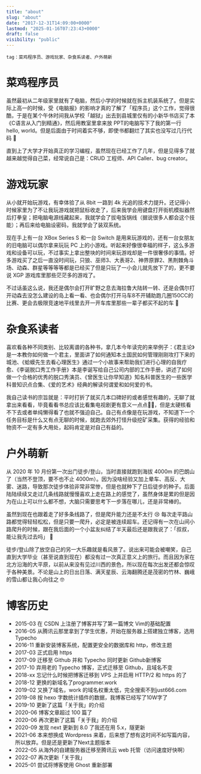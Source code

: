 ```yaml
---
title: "about"
slug: "about"
date: "2017-12-31T14:09:00+0000"
lastmod: "2025-01-16T07:23:43+0000"
draft: false
visibility: "public"
---
```


```
tag：菜鸡程序员、游戏玩家、杂食系读者、户外萌新
```

# 菜鸡程序员

虽然最初从二年级家里就有了电脑，然后小学的时候就在拆主机装系统了。但是实际上高一的时候，受《电脑报》的影响才真的了解了「程序员」这个工作，觉得很酷，于是在某个午休时间我从学校「越狱」出去到县城里仅有的小新华书店买了本《C语言从入门到精通》，然后用教室里拿来放 PPT的电脑写下了我的第一行 hello, world。但是后面由于时间着实不够，即使书都翻烂了其实也没写过几行代码 🤣

直到上了大学才开始真正的学习编程，虽然现在已经工作了几年，但是见得多了就越来越觉得自己菜，经常说自己是：CRUD 工程师、API Caller、bug creator。

# 游戏玩家

从小就开始玩游戏，有幸体验了从 8bit 一路到 4k 光追的技术力提升。还记得小时候家里为了不让我玩游戏就把鼠标收走了，后来我学会用键盘打开街机模拟器然后打拳皇；把电脑电源线藏起来，我就学会了拔电饭锅线（据说很多人都会这个技能）；再后来给电脑设密码，我就学会了装双系统。

现在手上有一台 XBox Series S 和一台 Switch 是用来玩游戏的，还有一台女朋友的旧电脑可以偶尔拿来玩玩 PC 上的小游戏。听起来好像很幸福的样子，这么多游戏和设备可以玩，不过事实上拿出整块的时间来玩游戏却是一件很奢侈的事情。好多游戏买了之后一直没时间玩，只狼、巫师3、大表哥2、神界原罪2、黑荆棘角斗场、动森、群星等等等等都是已经买了但是只玩了一小会儿就先放下了的，更不要说 XGP 游戏库里那些茫茫多的游戏了。

不过话虽这么说，我还是偶尔会打开旷野之息去海拉鲁大陆转一转、还是会偶尔打开动森去没怎么建设的岛上看一看、也会偶尔打开马车8不开辅助跑几圈150CC的比赛、更会去极限竞速地平线里去开一开车库里那些一辈子都买不起的车 🫣

# 杂食系读者

喜欢看各种不同类别、比较离谱的各种书，拿几本今年读完的来举例子：《君主论》是一本教你如何做一个君主，里面讲了如何通知本土国民如何管理刚刚攻打下来的城池、《蛤蟆先生去看心理医生》通过一个小故事来帮助我们进行心理的自我疗愈、《李诞脱口秀工作手册》本是李诞写给自己公司内部的工作手册，讲述了如何做一个合格的优秀的脱口秀演员、《曾医生让你早知道》知名科普医生的一些医学科普知识点合集、《爱的艺术》经典的解读何谓爱和如何爱的书。

我自己读书的宗旨就是：平时打折了就买几本口碑好的或者感觉有趣的，无聊了就拿出来看看，毕竟看看书总应该比看集电视剧更有意义一点点🤏🏻，但是太硬核看不下去或者单纯懒得看了也就不强迫自己。自己有点像是在玩游戏，不知道下一个任务目标是什么又有点无聊的时候，就跑去郊外打怪升级挖矿采集。获得的经验和物资不一定有多大用处，起码肯定是对自己有益的。

# 户外萌新

从 2020 年 10 月份第一次出门徒步/登山，当时直接就跑到海拔 4000m 的巴朗山了（当然不登顶，要不也不止 4000m）。因为没啥经验又加上晕车、高反、大雾、迷路，导致那次徒步体验非常非常惨，但是也就种下了日后徒步的种子。后面陆陆续续又走过几条线路就慢慢喜欢上走在路上的感觉了，虽然身体是累的但是因为在山上可以什么都不想，大脑只需要思考下一步落在哪儿，还是非常棒的。

虽然到现在也跟着走了好多条线路了，但是爬升能力还是不太行 😢 每次走平路山路都觉得轻轻松松，但是只要一爬升，必定是被连续超车。还记得有一次在山间小路爬升的时候，跟在我后面的一个小盆友纠结了半天最后还是跟我说了：「叔叔，能让我先过去吗」 🤣

徒步/登山除了放空自己的另一大乐趣就是看风景了。说出来可能会被嘲笑，自己直到大学毕业（甚至说直到现在）都没有过一次真正意义上的旅行。而且因为家在北方沿海的大平原，以前从来没有见过川西的景色，所以现在每次出发还都会惊叹于各种美景。不论是山上的日出日落、满天星辰、云海翻腾还是茂密的竹林、巍峨的雪山都让我心向往之 🤓

# 博客历史

- 2015-03 在 CSDN 上注册了博客并写了第一篇博文 Vim的基础配置
- 2016-05 从腾讯云那里拿到了学生优惠，开始在服务器上搭建独立博客，选用Typecho
- 2016-11 重新安装博客系统，配置更安全的数据库和 http，修改主题
- 2017-03 正式启用 https
- 2017-09 迁移至 Github 并和 Typecho 同时更新 Github新博客
- 2017-10 弃用老的 Typecho 博客，正式迁移至 Github，且域名不变
- 2018-xx 忘记什么时候把博客迁移到 VPS 上并启用 HTTP/2 和 https 的了
- 2018-12 更换的新域名了programmer.work
- 2019-02 又换了域名，work 的域名权重太低，完全搜索不到just666.com
- 2019-08 按 hexo 字数统计插件的数据，我博客已经写了10W字了
- 2019-10 更新了这篇「关于我」的介绍
- 2020-06 博客文章超过 100 篇了
- 2020-06 再次更新了这篇「关于我」的介绍
- 2020-09 发现 next 更新到 8.0 了我还在用 5.x，隧更新
- 2021-06 本来想换成 Wordpress 来着，后来想了想有这时间不如写篇内容，所以放弃。但是还是更新了Next主题版本
- 2022-05 从海外的自建服务器迁移至腾讯云 web 托管（访问速度好快啊）
- 2022-07 再次更新「关于我」
- 2025-01 尝试将博客使用 Ghost 重新部署
